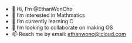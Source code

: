 - 👋 Hi, I’m @EthanWonCho
- 👀 I’m interested in Mathmatics
- 🌱 I’m currently learning C
- 💞️ I’m looking to collaborate on making OS
- 📫 Reach me by email: ethanwonc@icloud.com

<!---
EthanWonCho/EthanWonCho is a ✨ special ✨ repository because its `README.md` (this file) appears on your GitHub profile.
You can click the Preview link to take a look at your changes.
--->
